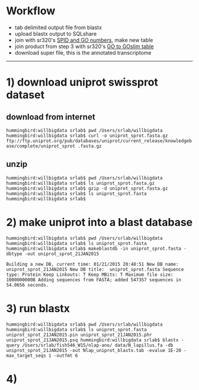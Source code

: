 # Workflow

- tab delimited output file from blastx
- upload blastx output to SQLshare
- join with sr320's [SPID and GO numbers](https://sqlshare.escience.washington.edu/sqlshare/#s=query/sr320%40washington.edu/SPID%20and%20GO%20Numbers), make new table
- join product from step 3 with sr320's [GO to GOslim table](https://sqlshare.escience.washington.edu/sqlshare/#s=query/sr320%40washington.edu/GO_to_GOslim)
- download super file, this is the annotated transcriptome

-------------------------------------------------------
# 1) download uniprot swissprot dataset

## download from internet

`hummingbird:willbigdata srlab$ pwd
/Users/srlab/willbigdata
hummingbird:willbigdata srlab$ curl -o uniprot_sprot.fasta.gz ftp://ftp.uniprot.org/pub/databases/uniprot/current_release/knowledgebase/complete/uniprot_sprot
.fasta.gz`

## unzip

`hummingbird:willbigdata srlab$ pwd
/Users/srlab/willbigdata
hummingbird:willbigdata srlab$ ls
uniprot_sprot.fasta.gz
hummingbird:willbigdata srlab$ gzip -d uniprot_sprot.fasta.gz
hummingbird:willbigdata srlab$ ls
uniprot_sprot.fasta
hummingbird:willbigdata srlab$`

# 2) make uniprot into a blast database

`hummingbird:willbigdata srlab$ pwd
/Users/srlab/willbigdata
hummingbird:willbigdata srlab$ ls
uniprot_sprot.fasta
hummingbird:willbigdata srlab$ makeblastdb -in uniprot_sprot.fasta -dbtype -out uniprot_sprot_21JAN2015`


`Building a new DB, current time: 01/21/2015 20:48:51
New DB name:   uniprot_sprot_21JAN2015
New DB title:  uniprot_sprot.fasta
Sequence type: Protein
Keep Linkouts: T
Keep MBits: T
Maximum file size: 1000000000B
Adding sequences from FASTA; added 547357 sequences in 54.0656 seconds.`

# 3) run blastx

`hummingbird:willbigdata srlab$ pwd
/Users/srlab/willbigdata
hummingbird:willbigdata srlab$ ls
uniprot_sprot.fasta             uniprot_sprot_21JAN2015.pin
uniprot_sprot_21JAN2015.phr     uniprot_sprot_21JAN2015.psq
hummingbird:willbigdata srlab$ blastx -query /Users/srlab/fish546_W15/nlap-ano/
data/N_lapillus.fa -db uniprot_sprot_21JAN2015 -out Nlap_uniprot_blastx.tab -evalue 1E-20 -max_target_seqs 1 -outfmt 6`

# 4)
